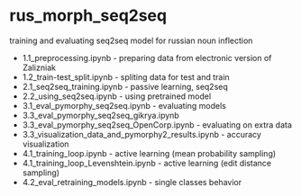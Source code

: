 # rus_morph_seq2seq
training and evaluating seq2seq model for russian noun inflection
- 1.1_preprocessing.ipynb - preparing data from electronic version of Zalizniak
- 1.2_train-test_split.ipynb  - spliting data for test and train
- 2.1_seq2seq_training.ipynb - passive learning,  seq2seq
- 2.2_using_seq2seq.ipynb - using pretrained model
- 3.1_eval_pymorphy_seq2seq.ipynb - evaluating models
- 3.3_eval_pymorphy_seq2seq_gikrya.ipynb
- 3.3_eval_pymorphy_seq2seq_OpenCorp.ipynb - evaluating on extra data
- 3.3_visualization_data_and_pymorphy2_results.ipynb - accuracy visualization
- 4.1_training_loop.ipynb - active learning (mean probability sampling)
- 4.1_training_loop_Levenshtein.ipynb - active learning (edit distance sampling)
- 4.2_eval_retraining_models.ipynb - single classes behavior
